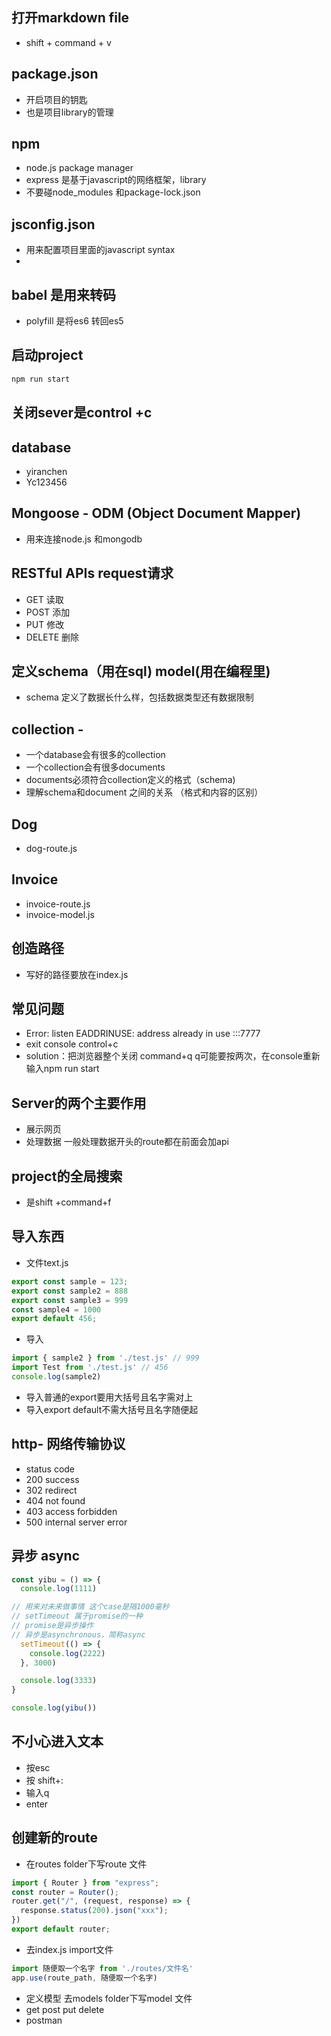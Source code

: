 ## 打开markdown file 
- shift + command + v

## package.json 
- 开启项目的钥匙
- 也是项目library的管理

## npm 
- node.js package manager
- express 是基于javascript的网络框架，library 
- 不要碰node_modules 和package-lock.json

## jsconfig.json 
- 用来配置项目里面的javascript syntax
- 

## babel 是用来转码
-  polyfill 是将es6 转回es5

## 启动project
```bash
npm run start
```

## 关闭sever是control +c

## database
- yiranchen
- Yc123456


## Mongoose - ODM (Object Document Mapper)
-  用来连接node.js 和mongodb


## RESTful APIs request请求
- GET  读取
- POST 添加
- PUT 修改
- DELETE 删除

## 定义schema（用在sql) model(用在编程里)
- schema 定义了数据长什么样，包括数据类型还有数据限制 

## collection -
- 一个database会有很多的collection
- 一个collection会有很多documents
- documents必须符合collection定义的格式（schema)
- 理解schema和document 之间的关系 （格式和内容的区别）

## Dog
- dog-route.js

## Invoice
- invoice-route.js
- invoice-model.js

##  创造路径
- 写好的路径要放在index.js


## 常见问题
- Error: listen EADDRINUSE: address already in use :::7777  
- exit console control+c
- solution：把浏览器整个关闭 command+q q可能要按两次，在console重新输入npm run start



## Server的两个主要作用
- 展示网页
- 处理数据 一般处理数据开头的route都在前面会加api

## project的全局搜索
- 是shift +command+f

## 导入东西
- 文件text.js
``` javascript
export const sample = 123;
export const sample2 = 888
export const sample3 = 999
const sample4 = 1000
export default 456;
```

- 导入
``` javascript
import { sample2 } from './test.js' // 999
import Test from './test.js' // 456
console.log(sample2)
```

- 导入普通的export要用大括号且名字需对上
- 导入export default不需大括号且名字随便起

## http- 网络传输协议
- status code
- 200 success
- 302 redirect
- 404 not found
- 403 access forbidden
- 500 internal server error

## 异步 async
``` javascript
const yibu = () => {
  console.log(1111)

// 用来对未来做事情 这个case是隔1000毫秒
// setTimeout 属于promise的一种 
// promise是异步操作
// 异步是asynchronous，简称async
  setTimeout(() => {
    console.log(2222)
  }, 3000)

  console.log(3333)
}

console.log(yibu())
```
## 不小心进入文本
- 按esc 
- 按 shift+:
- 输入q
- enter

## 创建新的route
- 在routes folder下写route 文件
```javascript
import { Router } from "express";
const router = Router();
router.get("/", (request, response) => {
  response.status(200).json("xxx");
})
export default router;
```

- 去index.js import文件
```javascript
import 随便取一个名字 from './routes/文件名'
app.use(route_path, 随便取一个名字)
```

- 定义模型 去models folder下写model 文件
- get post put delete
- postman 

